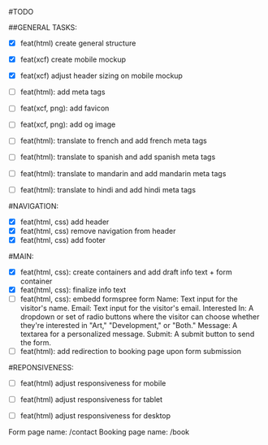 #TODO

##GENERAL TASKS:
- [X] feat(html) create general structure
- [X] feat(xcf) create mobile mockup
- [X] feat(xcf) adjust header sizing on mobile mockup
- [ ] feat(html): add meta tags
- [ ] feat(xcf, png): add favicon
- [ ] feat(xcf, png): add og image
- [ ] feat(html): translate to french and add french meta tags
- [ ] feat(html): translate to spanish and add spanish meta tags
- [ ] feat(html): translate to mandarin and add mandarin meta tags
- [ ] feat(html): translate to hindi and add hindi meta tags


#NAVIGATION:
- [X] feat(html, css) add header
- [X] feat(html, css) remove navigation from header
- [X] feat(html, css) add footer

#MAIN:
- [X] feat(html, css): create containers and add draft info text + form container
- [X] feat(html, css): finalize info text
- [ ] feat(html, css): embedd formspree form
    Name: Text input for the visitor's name.
    Email: Text input for the visitor's email.
    Interested In: A dropdown or set of radio buttons where the visitor can choose whether they're interested in "Art," "Development," or "Both."
    Message: A textarea for a personalized message.
    Submit: A submit button to send the form.
- [ ] feat(html): add redirection to booking page upon form submission

#REPONSIVENESS:
- [ ] feat(html) adjust responsiveness for mobile
- [ ] feat(html) adjust responsiveness for tablet
- [ ] feat(html) adjust responsiveness for desktop


Form page name: /contact
Booking page name: /book